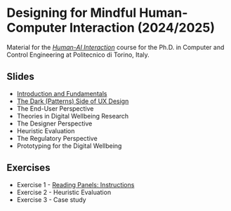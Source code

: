 # Designing for Mindful Human-Computer Interaction (2024/2025)

Material for the _[Human-AI Interaction](https://bit.ly/polito-design4dwb)_ course for the Ph.D. in Computer and Control Engineering at Politecnico di Torino, Italy.

## Slides

* [Introduction and Fundamentals](./slides/01-intro.pdf)
* [The Dark (Patterns) Side of UX Design](./slides/01b-acdps.pdf)
* The End-User Perspective
* Theories in Digital Wellbeing Research
* The Designer Perspective
* Heuristic Evaluation
* The Regulatory Perspective
* Prototyping for the Digital Wellbeing

## Exercises

* Exercise 1 - [Reading Panels: Instructions](./exercises/01-reading-panels.pdf)
* Exercise 2 - Heuristic Evaluation
* Exercise 3 - Case study
